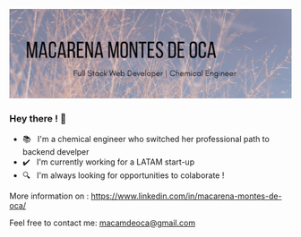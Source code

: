 ![alt text](https://github.com/macamontesdeoca/macamontesdeoca/blob/main/banner.png)

### Hey there ! :raised_hands:
- :books: &nbsp; I'm a chemical engineer who switched her professional path to backend develper
- :heavy_check_mark: &nbsp; I'm currently working for a LATAM start-up 
- :mag: &nbsp; I'm always looking for opportunities to colaborate !

More information on : https://www.linkedin.com/in/macarena-montes-de-oca/


Feel free to contact me: macamdeoca@gmail.com

<!--
**macamontesdeoca/macamontesdeoca** is a ✨ _special_ ✨ repository because its `README.md` (this file) appears on your GitHub profile.

Here are some ideas to get you started:

- 🔭 I’m currently working on ...
- 🌱 I’m currently learning ...
- 👯 I’m looking to collaborate on ...
- 🤔 I’m looking for help with ...
- 💬 Ask me about ...
- 📫 How to reach me: ...
- 😄 Pronouns: ...
- ⚡ Fun fact: ...
-->

